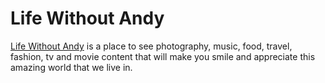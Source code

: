 Life Without Andy
======
[Life Without Andy](http://www.lifewithoutandy.com) is a place to see photography, music, food, travel, fashion, tv and movie content that will make you smile and appreciate this amazing world that we live in.

